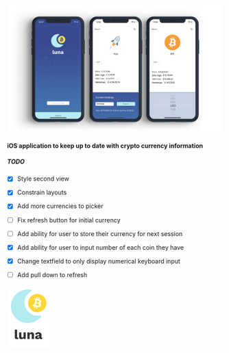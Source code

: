 <img src="https://github.com/brandanmcdevitt/luna/blob/master/luna.png">

#### iOS application to keep up to date with crypto currency information

##### TODO
- [x] Style second view
- [x] Constrain layouts
- [x] Add more currencies to picker
- [ ] Fix refresh button for initial currency
- [ ] Add ability for user to store their currency for next session
- [x] Add ability for user to input number of each coin they have
- [x] Change textfield to only display numerical keyboard input
- [ ] Add pull down to refresh



<img src="https://github.com/brandanmcdevitt/luna/blob/master/luna/Assets.xcassets/logo-dark.imageset/logo-dark.png" width=100>

